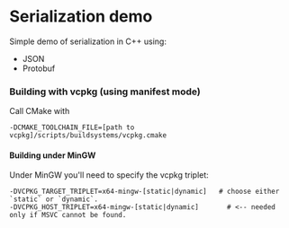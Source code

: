 # Serialization demo

Simple demo of serialization in C++ using:

* JSON
* Protobuf

### Building with vcpkg (using manifest mode)

Call CMake with
```
-DCMAKE_TOOLCHAIN_FILE=[path to vcpkg]/scripts/buildsystems/vcpkg.cmake
```

#### Building under MinGW

Under MinGW you'll need to specify the vcpkg triplet:
```
-DVCPKG_TARGET_TRIPLET=x64-mingw-[static|dynamic]   # choose either `static` or `dynamic`.
-DVCPKG_HOST_TRIPLET=x64-mingw-[static|dynamic]       # <-- needed only if MSVC cannot be found. 
